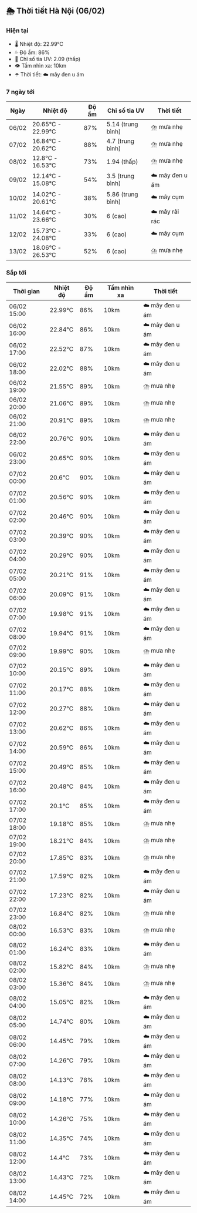 ## 🌦️ Thời tiết Hà Nội (06/02)

### Hiện tại

- 🌡️ Nhiệt độ: 22.99℃
- 💦 Độ ẩm: 86%
- 🌟 Chỉ số tia UV: 2.09 (thấp)
- 👁️ Tầm nhìn xa: 10km
- ☂️ Thời tiết: ☁️ mây đen u ám

### 7 ngày tới

| Ngày | Nhiệt độ | Độ ẩm | Chỉ số tia UV | Thời tiết |
| --- | --- | --- | --- | --- |
| 06/02 | 20.65℃ - 22.99℃ | 87% | 5.14 (trung bình) | ⛈️ mưa nhẹ |
| 07/02 | 16.84℃ - 20.62℃ | 88% | 4.7 (trung bình) | ⛈️ mưa nhẹ |
| 08/02 | 12.8℃ - 16.53℃ | 73% | 1.94 (thấp) | ⛈️ mưa nhẹ |
| 09/02 | 12.14℃ - 15.08℃ | 54% | 3.5 (trung bình) | ☁️ mây đen u ám |
| 10/02 | 14.02℃ - 20.61℃ | 38% | 5.86 (trung bình) | ☁️ mây cụm |
| 11/02 | 14.64℃ - 23.66℃ | 30% | 6 (cao) | ☁️ mây rải rác |
| 12/02 | 15.73℃ - 24.08℃ | 33% | 6 (cao) | ☁️ mây cụm |
| 13/02 | 18.06℃ - 26.53℃ | 52% | 6 (cao) | ⛈️ mưa nhẹ |

### Sắp tới

| Thời gian | Nhiệt độ | Độ ẩm | Tầm nhìn xa | Thời tiết |
| --- | --- | --- | --- | --- |
| 06/02 15:00 | 22.99℃ | 86% | 10km | ☁️ mây đen u ám |
| 06/02 16:00 | 22.84℃ | 86% | 10km | ☁️ mây đen u ám |
| 06/02 17:00 | 22.52℃ | 87% | 10km | ☁️ mây đen u ám |
| 06/02 18:00 | 22.02℃ | 88% | 10km | ☁️ mây đen u ám |
| 06/02 19:00 | 21.55℃ | 89% | 10km | ⛈️ mưa nhẹ |
| 06/02 20:00 | 21.06℃ | 89% | 10km | ⛈️ mưa nhẹ |
| 06/02 21:00 | 20.91℃ | 89% | 10km | ⛈️ mưa nhẹ |
| 06/02 22:00 | 20.76℃ | 90% | 10km | ☁️ mây đen u ám |
| 06/02 23:00 | 20.65℃ | 90% | 10km | ☁️ mây đen u ám |
| 07/02 00:00 | 20.6℃ | 90% | 10km | ☁️ mây đen u ám |
| 07/02 01:00 | 20.56℃ | 90% | 10km | ☁️ mây đen u ám |
| 07/02 02:00 | 20.46℃ | 90% | 10km | ☁️ mây đen u ám |
| 07/02 03:00 | 20.39℃ | 90% | 10km | ☁️ mây đen u ám |
| 07/02 04:00 | 20.29℃ | 90% | 10km | ☁️ mây đen u ám |
| 07/02 05:00 | 20.21℃ | 91% | 10km | ☁️ mây đen u ám |
| 07/02 06:00 | 20.09℃ | 91% | 10km | ☁️ mây đen u ám |
| 07/02 07:00 | 19.98℃ | 91% | 10km | ☁️ mây đen u ám |
| 07/02 08:00 | 19.94℃ | 91% | 10km | ☁️ mây đen u ám |
| 07/02 09:00 | 19.99℃ | 90% | 10km | ⛈️ mưa nhẹ |
| 07/02 10:00 | 20.15℃ | 89% | 10km | ☁️ mây đen u ám |
| 07/02 11:00 | 20.17℃ | 88% | 10km | ☁️ mây đen u ám |
| 07/02 12:00 | 20.27℃ | 88% | 10km | ☁️ mây đen u ám |
| 07/02 13:00 | 20.62℃ | 86% | 10km | ☁️ mây đen u ám |
| 07/02 14:00 | 20.59℃ | 86% | 10km | ☁️ mây đen u ám |
| 07/02 15:00 | 20.49℃ | 85% | 10km | ☁️ mây đen u ám |
| 07/02 16:00 | 20.48℃ | 84% | 10km | ☁️ mây đen u ám |
| 07/02 17:00 | 20.1℃ | 85% | 10km | ☁️ mây đen u ám |
| 07/02 18:00 | 19.18℃ | 85% | 10km | ⛈️ mưa nhẹ |
| 07/02 19:00 | 18.21℃ | 84% | 10km | ⛈️ mưa nhẹ |
| 07/02 20:00 | 17.85℃ | 83% | 10km | ⛈️ mưa nhẹ |
| 07/02 21:00 | 17.59℃ | 82% | 10km | ☁️ mây đen u ám |
| 07/02 22:00 | 17.23℃ | 82% | 10km | ☁️ mây đen u ám |
| 07/02 23:00 | 16.84℃ | 82% | 10km | ⛈️ mưa nhẹ |
| 08/02 00:00 | 16.53℃ | 83% | 10km | ⛈️ mưa nhẹ |
| 08/02 01:00 | 16.24℃ | 83% | 10km | ☁️ mây đen u ám |
| 08/02 02:00 | 15.82℃ | 84% | 10km | ⛈️ mưa nhẹ |
| 08/02 03:00 | 15.36℃ | 84% | 10km | ⛈️ mưa nhẹ |
| 08/02 04:00 | 15.05℃ | 82% | 10km | ☁️ mây đen u ám |
| 08/02 05:00 | 14.74℃ | 80% | 10km | ☁️ mây đen u ám |
| 08/02 06:00 | 14.45℃ | 79% | 10km | ☁️ mây đen u ám |
| 08/02 07:00 | 14.26℃ | 79% | 10km | ☁️ mây đen u ám |
| 08/02 08:00 | 14.13℃ | 78% | 10km | ☁️ mây đen u ám |
| 08/02 09:00 | 14.18℃ | 77% | 10km | ☁️ mây đen u ám |
| 08/02 10:00 | 14.26℃ | 75% | 10km | ☁️ mây đen u ám |
| 08/02 11:00 | 14.35℃ | 74% | 10km | ☁️ mây đen u ám |
| 08/02 12:00 | 14.4℃ | 73% | 10km | ☁️ mây đen u ám |
| 08/02 13:00 | 14.43℃ | 72% | 10km | ☁️ mây đen u ám |
| 08/02 14:00 | 14.45℃ | 72% | 10km | ☁️ mây đen u ám |
